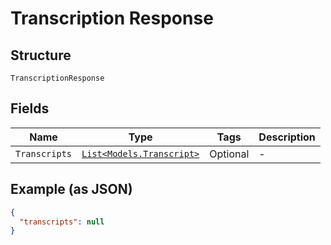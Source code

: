 
# Transcription Response

## Structure

`TranscriptionResponse`

## Fields

| Name | Type | Tags | Description |
|  --- | --- | --- | --- |
| `Transcripts` | [`List<Models.Transcript>`](/doc/Voice/models/transcript.md) | Optional | - |

## Example (as JSON)

```json
{
  "transcripts": null
}
```

